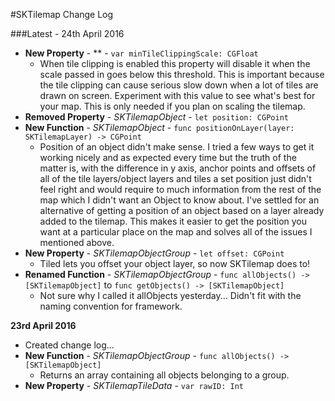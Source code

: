 #SKTilemap Change Log

###Latest - 24th April 2016

+ **New Property** - ** - `var minTileClippingScale: CGFloat`
    + When tile clipping is enabled this property will disable it when the scale passed in goes below this threshold. This is important because the tile clipping can cause serious slow down when a lot of tiles are drawn on screen. Experiment with this value to see what's best for your map. This is only needed if you plan on scaling the tilemap. 
+ **Removed Property** - *SKTilemapObject* - `let position: CGPoint`
+ **New Function** - *SKTilemapObject* - `func positionOnLayer(layer: SKTilemapLayer) -> CGPoint`
    + Position of an object didn't make sense. I tried a few ways to get it working nicely and as expected every time but the truth of the matter is, with the difference in y axis, anchor points and offsets of all of the tile layers/object layers and tiles a set position just didn't feel right and would require to much information from the rest of the map which I didn't want an Object to know about. 
        I've settled for an alternative of getting a position of an object based on a layer already added to the tilemap. This makes it easier to get the position you want at a particular place on the map and solves all of the issues I mentioned above.
+ **New Property** - *SKTilemapObjectGroup* - `let offset: CGPoint`
    + Tiled lets you offset your object layer, so now SKTilemap does to!
+ **Renamed Function** - *SKTilemapObjectGroup* - `func allObjects() -> [SKTilemapObject]` to `func getObjects() -> [SKTilemapObject]`
    + Not sure why I called it allObjects yesterday... Didn't fit with the naming convention for framework.

**23rd April 2016**

+ Created change log...
+ **New Function** - *SKTilemapObjectGroup* - `func allObjects() -> [SKTilemapObject]`
    + Returns an array containing all objects belonging to a group.
+ **New Property** - *SKTilemapTileData* - `var rawID: Int`
